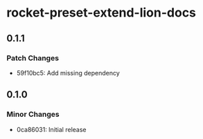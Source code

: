 # rocket-preset-extend-lion-docs

## 0.1.1

### Patch Changes

- 59f10bc5: Add missing dependency

## 0.1.0

### Minor Changes

- 0ca86031: Initial release
